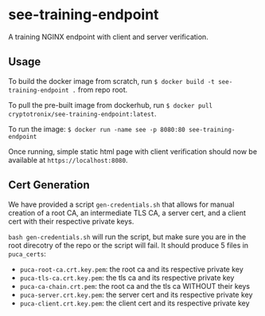 # see-training-endpoint
A training NGINX endpoint with client and server verification.

## Usage

To build the docker image from scratch, run `$ docker build -t see-training-endpoint .` from repo root.

To pull the pre-built image from dockerhub, run `$ docker pull cryptotronix/see-training-endpoint:latest`.

To run the image: `$ docker run -name see -p 8080:80 see-training-endpoint`

Once running, simple static html page with client verification should now be available at `https://localhost:8080`.

## Cert Generation

We have provided a script `gen-credentials.sh` that allows for manual creation of a root CA, an intermediate TLS CA, a server cert, and a client cert with their respective private keys.


`bash gen-credentials.sh` will run the script, but make sure you are in the root direcotry of the repo or the script will fail. It should produce 5 files in `puca_certs`:

- `puca-root-ca.crt.key.pem`: the root ca and its respective private key 
- `puca-tls-ca.crt.key.pem`: the tls ca and its respective private key 
- `puca-ca-chain.crt.pem`: the root ca and the tls ca WITHOUT their keys
- `puca-server.crt.key.pem`: the server cert and its respective private key 
- `puca-client.crt.key.pem`: the client cert and its respective private key 
